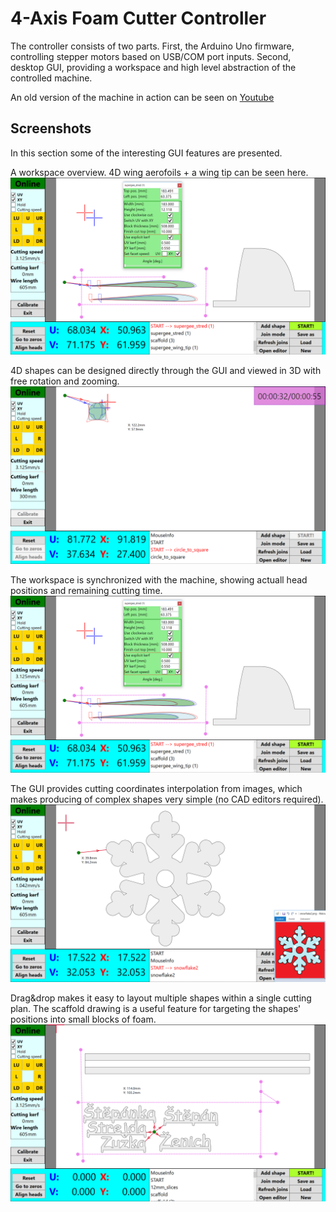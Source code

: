 # 4-Axis Foam Cutter Controller

The controller consists of two parts. 
First, the Arduino Uno firmware, controlling stepper motors based on USB/COM port inputs.
Second, desktop GUI, providing a workspace and high level abstraction of the controlled machine.

An old version of the machine in action can be seen on [Youtube](https://www.youtube.com/watch?v=3XLH2SpPt3U)

## Screenshots
In this section some of the interesting GUI features are presented.

A workspace overview. 4D wing aerofoils + a wing tip can be seen here.
![Screenshot](/ControllerCNC/Screenshots/cnc_wing_workspace.png?raw=true "A workspace overview. 4D wing aerofoils + wing tip can be seen here.")

4D shapes can be designed directly through the GUI and viewed in 3D with free rotation and zooming.
![Screenshot](/ControllerCNC/Screenshots/complex_4d_shapes.png?raw=true "4D shapes can be designed directly through the GUI and viewed in 3D with free rotation and zooming.")

The workspace is synchronized with the machine, showing actuall head positions and remaining cutting time.
![Screenshot](/ControllerCNC/Screenshots/cnc_wing_workspace.png?raw=true "The workspace is synchronized with the machine, showing actuall head positions and remaining cutting time.")

The GUI provides cutting coordinates interpolation from images, which makes producing of complex shapes very simple (no CAD editors required).
![Screenshot](/ControllerCNC/Screenshots/image_interpolation.png?raw=true "The GUI provides cutting coordinates interpolation from images, which makes producing of complex shapes very simple (no CAD editors required).")

Drag&drop makes it easy to layout multiple shapes within a single cutting plan. The scaffold drawing is a useful feature for targeting the shapes' positions into small blocks of foam.
![Screenshot](/ControllerCNC/Screenshots/complex_workspace_layout.png?raw=true "Drag&drop makes it easy to layout multiple shapes within a single cutting plan. The scaffold drawing is a useful feature for targeting the shapes' positions into small blocks of foam.")